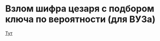 # Взлом шифра цезаря с подбором ключа по вероятности (для ВУЗа)
[Тут](https://hhhatemeee.github.io/hackedshift.github.io/)
